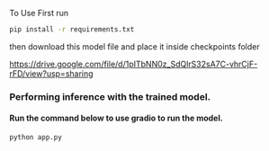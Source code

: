 To Use First run 

```cmd
pip install -r requirements.txt

```
then download this model file and place it inside checkpoints folder 

https://drive.google.com/file/d/1pITbNN0z_SdQlrS32sA7C-vhrCjF-rFD/view?usp=sharing

### Performing inference with the trained model.

#### Run the command below to use gradio to run the model.

```cmd
python app.py
```
